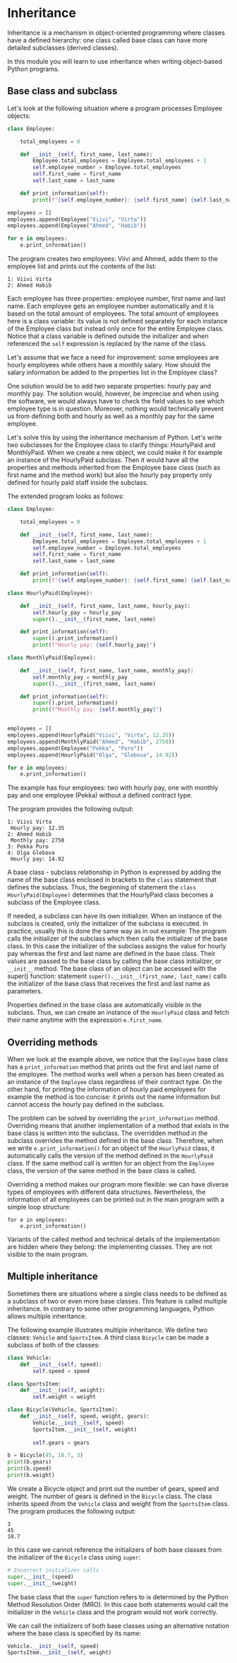 # Inheritance

Inheritance is a mechanism in object-oriented programming where classes have a defined hierarchy: 
one class called base class can have more detailed subclasses (derived classes).

In this module you will learn to use inheritance when writing object-based Python programs.

## Base class and subclass

Let's look at the following situation where a program processes Employee objects:

```python
class Employee:

    total_employees = 0

    def __init__(self, first_name, last_name):
        Employee.total_employees = Employee.total_employees + 1
        self.employee_number = Employee.total_employees
        self.first_name = first_name
        self.last_name = last_name

    def print_information(self):
        print(f"{self.employee_number}: {self.first_name} {self.last_name}")

employees = []
employees.append(Employee("Viivi", "Virta"))
employees.append(Employee("Ahmed", "Habib"))

for e in employees:
    e.print_information()
```

The program creates two employees: Viivi and Ahmed, adds them to the employee list and prints out the contents
of the list:

``` monospace
1: Viivi Virta
2: Ahmed Habib
```

Each employee has three properties: employee number, first name and last name. Each employee gets an employee number 
automatically and it is based on the total amount of employees. The total amount of employees here is a
class variable: its value is not defined separately for each instance of the Employee class but instead only once
for the entire Employee class. Notice that a class variable is defined outside the initializer and when referenced
the `self` expression is replaced by the name of the class.

Let's assume that we face a need for improvement: some employees are hourly employees while others have a monthly salary. 
How should the salary information be added to the properties list in the Employee class?

One solution would be to add two separate properties: hourly pay and monthly pay. The solution would, however, be imprecise 
and when using the software, we would always have to check the field values to see which employee type is in question. 
Moreover, nothing would technically prevent us from defining both and hourly as well as a monthly pay for the same employee. 

Let's solve this by using the inheritance mechanism of Python.
Let's write two subclasses for the Employee class to clarify things: HourlyPaid and MonthlyPaid. When we create a new object,
we could make it for example an instance of the HourlyPaid subclass. Then it would have all the properties and methods inherited 
from the Employee base class (such as first name and the method work) but also the hourly pay property only defined for hourly
paid staff inside the subclass.

The extended program looks as follows:

```python
class Employee:

    total_employees = 0

    def __init__(self, first_name, last_name):
        Employee.total_employees = Employee.total_employees + 1
        self.employee_number = Employee.total_employees
        self.first_name = first_name
        self.last_name = last_name

    def print_information(self):
        print(f"{self.employee_number}: {self.first_name} {self.last_name}")

class HourlyPaid(Employee):

    def __init__(self, first_name, last_name, hourly_pay):
        self.hourly_pay = hourly_pay
        super().__init__(first_name, last_name)

    def print_information(self):
        super().print_information()
        print(f"Hourly pay: {self.hourly_pay}")

class MonthlyPaid(Employee):

    def __init__(self, first_name, last_name, monthly_pay):
        self.monthly_pay = monthly_pay
        super().__init__(first_name, last_name)

    def print_information(self):
        super().print_information()
        print(f"Monthly pay: {self.monthly_pay}")


employees = []
employees.append(HourlyPaid("Viivi", "Virta", 12.35))
employees.append(MonthlyPaid("Ahmed", "Habib", 2750))
employees.append(Employee("Pekka", "Puro"))
employees.append(HourlyPaid("Olga", "Glebova", 14.92))

for e in employees:
    e.print_information()

```

The example has four employees: two with hourly pay, one with monthly pay and one employee (Pekka) without a defined
contract type.

The program provides the following output:
```monospace
1: Viivi Virta
 Hourly pay: 12.35
2: Ahmed Habib
 Monthly pay: 2750
3: Pekka Puro
4: Olga Glebova
 Hourly pay: 14.92
```

A base class - subclass relationship in Python is expressed by adding the name of the base class enclosed in brackets
to the `class` statement that defines the subclass. Thus, the beginning of statement the `class HourlyPaid(Employee)` 
determines that the HourlyPaid class becomes a subclass of the Employee class.

If needed, a subclass can have its own initializer. When an instance of the subclass is created, only the initializer
of the subclass is executed. In practice, usually this is done the same way as in out example: The program calls the
initializer of the subclass which then calls the initializer of the base class. In this case the initializer of the
subclass assigns the value for hourly pay whereas the first and last name are defined in the base class. Their values
are passed to the base class by calling the base class initializer, or `__init__` method. The base class of an object
can be accessed with the super() function: statement `super().__init__(first_name, last_name)` calls the initializer
of the base class that receives the first and last name as parameters.

Properties defined in the base class are automatically visible in the subclass. Thus, we can create an instance of the 
`HourlyPaid` class and fetch their name anytime with the expression `e.first_name`.

## Overriding methods

When we look at the example above, we notice that the `Employee` base class has a `print_information` method that
prints out the first and last name of the employee. The method works well when a person has been created as an 
instance of the `Employee` class regardless of their contract type. On the other hand, for printing the information
of hourly paid employees for example the method is too concise: it prints out the name information but cannot access
the hourly pay defined in the subclass.

The problem can be solved by overriding the `print_information` method. Overriding means that another implementation
of a method that exists in the base class is written into the subclass. The overridden method in the subclass overrides
the method defined in the base class. Therefore, when we write `e.print_information()` for an object of the `HourlyPaid`
class, it automatically calls the version of the method defined in the `HourlyPaid` class. If the same method call
is written for an object from the `Employee` class, the version of the same method in the base class is called.

Overriding a method makes our program more flexible: we can have diverse types of employees with different
data structures. Nevertheless, the information of all employees can be printed out in the main program with a simple
loop structure:

```
for e in employees:
    e.print_information()
```

Variants of the called method and technical details of the implementation are hidden where they belong: the implementing classes.
They are not visible to the main program.

## Multiple inheritance

Sometimes there are situations where a single class needs to be defined as a subclass of two or even more base classes.
This feature is called multiple inheritance. In contrary to some other programming languages, Python allows multiple inheritance.

The following example illustrates multiple inheritance. We define two classes: `Vehicle` and `SportsItem`. A third class `Bicycle`
can be made a subclass of both of the classes:

```python
class Vehicle:
    def __init__(self, speed):
        self.speed = speed

class SportsItem:
    def __init__(self, weight):
        self.weight = weight

class Bicycle(Vehicle, SportsItem):
    def __init__(self, speed, weight, gears):
        Vehicle.__init__(self, speed)
        SportsItem.__init__(self, weight)
        
        self.gears = gears

b = Bicycle(45, 18.7, 3)
print(b.gears)
print(b.speed)
print(b.weight)
```

We create a Bicycle object and print out the number of gears, speed and weight. The number of gears is defined in the `Bicycle` class.
The class inherits speed ifrom the `Vehicle` class and weight from the `SportsItem` class. The program produces the following output:

```monospace
3
45
18.7
```

In this case we cannot reference the initializers of both base classes from the initializer of the `Bicycle` class using `super`:

```python
# Incorrect initializer calls
super.__init__(speed)
super.__init__(weight)
```

The base class that the `super` function refers to is determined by the Python Method Resolution Order (MRO). In this case both
statements would call the initializer in the `Vehicle` class and the program would not work correctly.

We can call the initializers of both base classes using an alternative notation where the base class is specified by its name:

```python
Vehicle.__init__(self, speed)
SportsItem.__init__(self, weight)
```
